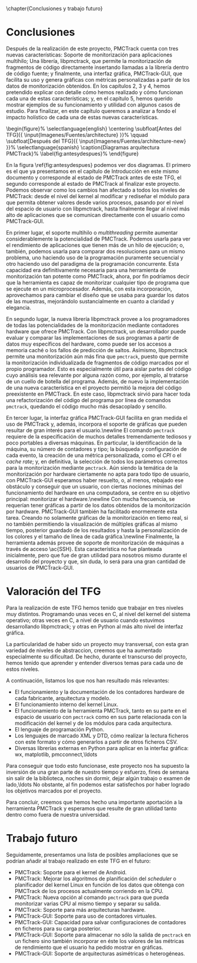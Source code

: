 \chapter{Conclusiones y trabajo futuro}

<!-- En castellano y en inglés -->

# Conclusiones

Después de la realización de este proyecto, PMCTrack cuenta con tres nuevas características: Soporte de monitorización para aplicaciones multihilo; Una librería, libpmctrack, que permite la monitorización de fragmentos de código directamente insertando llamadas a la librería dentro de código fuente; y finalmente, una interfaz gráfica, PMCTrack-GUI, que facilita su uso y genera gráficas con métricas personalizadas a partir de los datos de monitorización obtenidos. En los capítulos 2, 3 y 4, hemos pretendido explicar con detalle cómo hemos realizado y cómo funcionan cada una de estas características; y, en el capítulo 5, hemos querido mostrar ejemplos de su funcionamiento y utilidad con algunos casos de estudio. Para finalizar, en este capítulo queremos a analizar a fondo el impacto holístico de cada una de estas nuevas características.

\begin{figure}%
\selectlanguage{english}
    \centering
    \subfloat[Antes del TFG]{{ \input{Imagenes/Fuentes/architecture} }}%
    \qquad
    \subfloat[Después del TFG]{{ \input{Imagenes/Fuentes/architecture-new} }}%
\selectlanguage{spanish}
\caption{Diagramas arquitectura PMCTrack}%
\label{fig:antesydespues}%
\end{figure}

En la figura \ref{fig:antesydespues} podemos ver dos diagramas. El primero es el que ya presentamos en el capítulo de Introducción en este mismo documento y corresponde al estado de PMCTrack antes de este TFG, el segundo corresponde al estado de PMCTrack al finalizar este proyecto. Podemos observar como los cambios han afectado a todos los niveles de PMCTrack: desde el nivel del kernel al modificar y rediseñar el módulo para que permita obtener valores desde varios procesos, pasando por el nivel del espacio de usuario con libpmctrack, hasta finalmente llegar al nivel más alto de aplicaciones que se comunican directamente con el usuario como PMCTrack-GUI.

En primer lugar, el soporte multihilo o *multithreading* permite aumentar considerablemente la potencialidad de PMCTrack. Podemos usarla para ver el rendimiento de aplicaciones que tienen más de un hilo de ejecución; o, también, podemos usarla para comparar dos resoluciones para un mismo problema, uno haciendo uso de la programación puramente secuencial y otro haciendo uso del paradigma de la programación concurrente. Esta capacidad era definitivamente necesaria para una herramienta de monitorización tan potente como PMCTrack, ahora, por fin podríamos decir que la herramienta es capaz de monitorizar cualquier tipo de programa que se ejecute en un microprocesador. Además, con esta incorporación, aprovechamos para cambiar el diseño que se usaba para guardar los datos de las muestras, mejorándolo sustancialmente en cuanto a claridad y elegancia.

En segundo lugar, la nueva librería libpmctrack provee a los programadores de todas las potencialidades de la monitorización mediante contadores hardware que ofrece PMCTrack. Con libpmctrack, un desarrollador puede evaluar y comparar las implementaciones de sus programas a partir de datos muy específicos del hardware, como puede ser los accesos a memoria caché o los fallos de predicción de saltos. Asímismo, libpmctrack permite una monitorización aún más fina que `pmctrack`, puesto que permite la monitorización individualizada de fragmentos de código marcados por el propio programador. Esto es especialmente útil para aislar partes del código cuyo análisis sea relevante por alguna razón como, por ejemplo, al tratarse de un cuello de botella del programa. Además, de nuevo la implementación de una nueva característica en el proyecto permitió la mejora del código preexistente en PMCTrack. En este caso, libpmctrack sirvió para hacer toda una refactorización del código del programa por línea de comandos `pmctrack`, quedando el código mucho más desacoplado y sencillo.

En tercer lugar, la interfaz gráfica PMCTrack-GUI facilita en gran medida el uso de PMCTrack y, además, incorpora el soporte de gráficas que pueden resultar de gran interés para el usuario.\newline
El comando `pmctrack` requiere de la especificación de muchos detalles tremendamente tediosos y poco portables a diversas máquinas. En particular, la identificación de la máquina, su número de contadores y tipo; la búsqueda y configuración de cada evento, la creación de una métrica personalizada, como el *CPI* o el *cache rate*; y, en definitiva, la selección de todos los parámetros correctos para la monitorización mediante `pmctrack`. Aún siendo la temática de la monitorización por hardware ciertamente no apta para todo tipo de usuario, con PMCTrack-GUI esperamos haber resuelto, o, al menos, rebajado ese obstáculo y conseguir que un usuario, con ciertas nociones mínimas del funcionamiento del hardware en una computadora, se centre en su objetivo principal: monitorizar el hardware.\newline
Con mucha frecuencia, se requerían tener gráficas a partir de los datos obtenidos de la monitorización por hardware. PMCTrack-GUI también ha facilitado enormemente esta tarea. Creando no solamente gráficas de la monitorización en tiemo real, si no también permitiendo la visualización de múltiples gráficas al mismo tiempo, posterior guardado de los resultados y hasta la personalización de los colores y el tamaño de línea de cada gráfica.\newline
Finalmente, la herramienta además provee de soporte de monitorización de máquinas a través de acceso \ac{SSH}. Esta característica no fue planteada inicialmente, pero que fue de gran utilidad para nosotros mismo durante el desarrollo del proyecto y que, sin duda, lo será para una gran cantidad de usuarios de PMCTrack-GUI.

# Valoración del TFG

Para la realización de este TFG hemos tenido que trabajar en tres niveles muy distintos. Programando unas veces en C, al nivel del kernel del sistema operativo; otras veces en C, a nivel de usuario cuando estuvimos desarrollando libpmctrack; y otras en Python al más alto nivel de interfaz gráfica.

La particularidad de haber sido un proyecto muy transversal, con esta gran variedad de niveles de abstraccion, creemos que ha aumentado especialmente su dificultad. De hecho, durante el transcurso del proyecto, hemos tenido que aprender y entender diversos temas para cada uno de estos niveles.

A continuación, listamos los que nos han resultado más relevantes:

* El funcionamiento y la documentación de los contadores hardware de cada fabricante, arquitectura y modelo.
* El funcionamiento interno del kernel Linux.
* El funcionamiento de la herramienta PMCTrack, tanto en su parte en el espacio de usuario con `pmctrack` como en sus parte relacionada con la modificación del kernel y de los módulos para cada arquitectura.
* El lenguaje de programación Python.
* Los lenguajes de marcado XML y DTD, cómo realizar la lectura ficheros con este formato y cómo generarlos a partir de otros ficheros CSV.
* Diversas librerías externas en Python para aplicar en la interfaz gráfica: wx, matplotlib, pmcconnect,\ldots

Para conseguir que todo esto funcionase, este proyecto nos ha supuesto la inversión de una gran parte de nuestro tiempo y esfuerzo, fines de semana sin salir de la biblioteca, noches sin dormir, dejar algún trabajo o examen de lado,\ldots No obstante, al fin podemos estar satisfechos por haber logrado los objetivos marcados por el proyecto.

Para concluir, creemos que hemos hecho una importante aportación a la herramienta PMCTrack y esperamos que resulte de gran utilidad tanto dentro como fuera de nuestra universidad.

# Trabajo futuro
Seguidamente, presentamos una lista de posibles ampliaciones que se podrían añadir al trabajo realizado en este TFG en el futuro:

* PMCTrack: Soporte para el kernel de Android.
* PMCTrack: Mejorar los algoritmos de planificación del *scheduler* o planificador del kernel Linux en función de los datos que obtenga con PMCTrack de los procesos actualmente corriendo en la CPU.
* PMCTrack: Nueva opción al comando `pmctrack` para que pueda monitorizar varias CPU al mismo tiempo y separar su salida.
* PMCTrack: Soporte para más arquitecturas hardware.
* PMCTrack-GUI: Soporte para uso de contadores virtuales.
* PMCTrack-GUI: Capacidad para salvar configuraciones de contadores en ficheros para su carga posterior.
* PMCTrack-GUI: Soporte para almacenar no sólo la salida de `pmctrack` en un fichero sino también incorporar en éste los valores de las métricas de rendimiento que el usuario ha pedido mostrar en gráficas.
* PMCTrack-GUI: Soporte de arquitecturas asimétricas o heterogéneas.
